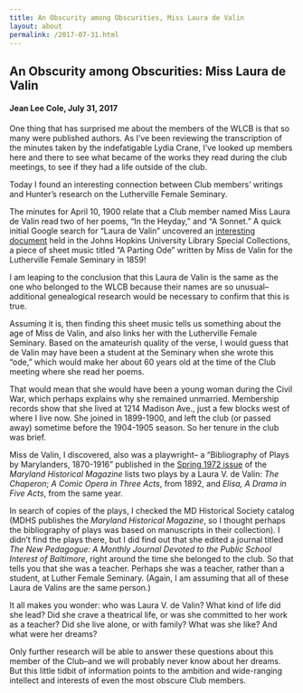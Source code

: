 ```yaml
---
title: An Obscurity among Obscurities, Miss Laura de Valin
layout: about
permalink: /2017-07-31.html
---
```


## An Obscurity among Obscurities: Miss Laura de Valin
#### Jean Lee Cole, July 31, 2017

One thing that has surprised me about the members of the WLCB is that so many were published authors. As I’ve been reviewing the transcription of the minutes taken by the indefatigable Lydia Crane, I’ve looked up members here and there to see what became of the works they read during the club meetings, to see if they had a life outside of the club.

Today I found an interesting connection between Club members’ writings and Hunter’s research on the Lutherville Female Seminary.

The minutes for April 10, 1900 relate that a Club member named Miss Laura de Valin read two of her poems, “In the Heyday,” and “A Sonnet.” A quick initial Google search for “Laura de Valin” uncovered an [interesting document](http://levysheetmusic.mse.jhu.edu/catalog/levy:039.081) held in the Johns Hopkins University Library Special Collections, a piece of sheet music titled “A Parting Ode” written by Miss de Valin for the Lutherville Female Seminary in 1859!

I am leaping to the conclusion that this Laura de Valin is the same as the one who belonged to the WLCB because their names are so unusual– additional genealogical research would be necessary to confirm that this is true.

Assuming it is, then finding this sheet music tells us something about the age of Miss de Valin, and also links her with the Lutherville Female Seminary. Based on the amateurish quality of the verse, I would guess that de Valin may have been a student at the Seminary when she wrote this “ode,” which would make her about 60 years old at the time of the Club meeting where she read her poems.

That would mean that she would have been a young woman during the Civil War, which perhaps explains why she remained unmarried. Membership records show that she lived at 1214 Madison Ave., just a few blocks west of where I live now. She joined in 1899-1900, and left the club (or passed away) sometime before the 1904-1905 season. So her tenure in the club was brief.

Miss de Valin, I discovered, also was a playwright– a “Bibliography of Plays by Marylanders, 1870-1916” published in the [Spring 1972 issue](http://msa.maryland.gov/megafile/msa/speccol/sc5800/sc5881/000001/000000/000265/pdf/msa_sc_5881_1_265.pdf) of the *Maryland Historical Magazine* lists two plays by a Laura V. de Valin: *The Chaperon*; *A Comic Opera in Three Acts*, from 1892, and *Elisa, A Drama in Five Acts*, from the same year.

In search of copies of the plays, I checked the MD Historical Society catalog (MDHS publishes the *Maryland Historical Magazine*, so I thought perhaps the bibliography of plays was based on manuscripts in their collection). I didn’t find the plays there, but I did find out that she edited a journal titled *The New Pedagogue: A Monthly Journal Devoted to the Public School Interest of Baltimore*, right around the time she belonged to the club. So that tells you that she was a teacher. Perhaps she was a teacher, rather than a student, at Luther Female Seminary. (Again, I am assuming that all of these Laura de Valins are the same person.)

It all makes you wonder: who was Laura V. de Valin? What kind of life did she lead? Did she crave a theatrical life, or was she committed to her work as a teacher? Did she live alone, or with family? What was she like? And what were her dreams?

Only further research will be able to answer these questions about this member of the Club–and we will probably never know about her dreams. But this little tidbit of information points to the ambition and wide-ranging intellect and interests of even the most obscure Club members.